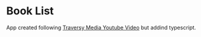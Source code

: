 # Book List

App created following [Traversy Media Youtube Video](https://youtu.be/JaMCxVWtW58) but addind typescript.